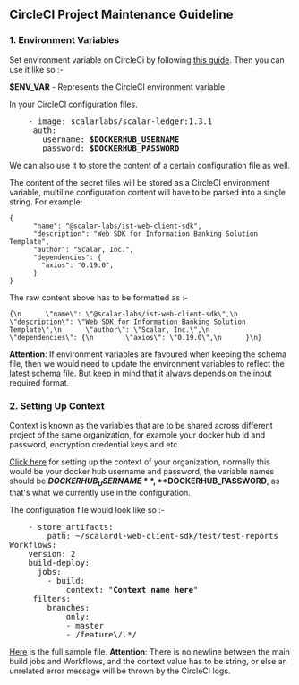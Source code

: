 ## CircleCI Project Maintenance Guideline

### 1. Environment Variables

Set environment variable on CircleCi by following [this guide](https://circleci.com/blog/new-on-circleci-import-project-environment-variables/).
Then you can use it like so :-

**$ENV_VAR**  - Represents the CircleCI environment variable

In your CircleCI configuration files.
<pre>
    - image: scalarlabs/scalar-ledger:1.3.1
     auth:
       username: <b>$DOCKERHUB_USERNAME</b>
       password: <b>$DOCKERHUB_PASSWORD</b>
</pre>

We can also use it to store the content of a certain configuration file as well.

The content of the secret files will be stored as a CircleCI environment variable, multiline configuration content will have to be parsed into a single string. For example:
```
{
      "name": "@scalar-labs/ist-web-client-sdk",
      "description": "Web SDK for Information Banking Solution Template",
      "author": "Scalar, Inc.",
      "dependencies": {
        "axios": "0.19.0",
      }
}
```

The raw content above has to be formatted as :-
```
{\n      \"name\": \"@scalar-labs/ist-web-client-sdk\",\n      \"description\": \"Web SDK for Information Banking Solution Template\",\n      \"author\": \"Scalar, Inc.\",\n      \"dependencies\": {\n        \"axios\": \"0.19.0\",\n      }\n}
```

**Attention**: If environment variables are favoured when keeping the schema file, then we would need to update the environment variables to reflect the latest schema file. But keep in mind that it always depends on the input required format.


### 2. Setting Up Context

Context is known as the variables that are to be shared across different project of the same organization, for example your docker hub id and password, encryption credential keys and etc.

[Click here](https://circleci.com/gh/organizations/scalar-labs/settings#contexts) for setting up the context of your organization, normally this would be your docker hub username and password,
the variable names should be **$DOCKERHUB_USERNAME**, **$DOCKERHUB_PASSWORD**, as that's what we currently use in the configuration.

The configuration file would look like so :-

<pre>
	- store_artifacts:
	    path: ~/scalardl-web-client-sdk/test/test-reports      	     <i>no newline after this line</i>
Workflows:
    version: 2
    build-deploy:   
      jobs:
        - build:
            context: "<b>Context name here</b>"
	 filters:
	    branches:
	        only:
            - master
            - /feature\/.*/
</pre>

[Here](https://github.com/scalarindetail/scalardl-node-client-sdk/blob/feature/integration_test/.circleci/config.yml) is the full sample file.
<b>Attention</b>: There is no newline between the main build jobs and Workflows, and the context value has to be string, or else an unrelated error message will be thrown by the CircleCI logs.
